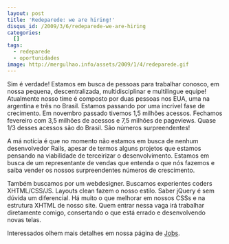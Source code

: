 ```yaml
---
layout: post
title: 'Redeparede: we are hiring!'
disqus_id: /2009/3/6/redeparede-we-are-hiring
categories:
  []
tags:
  - redeparede
  - oportunidades
image: http://mergulhao.info/assets/2009/1/4/redeparede.gif
---
```


Sim é verdade! Estamos em busca de pessoas para trabalhar conosco, em nossa pequena, descentralizada, multidisciplinar e multilingue equipe! Atualmente nosso time é composto por duas pessoas nos EUA, uma na argentina e três no Brasil. Estamos passando por uma incrível fase de crecimento. Em novembro passado tivemos 1,5 milhões acessos. Fechamos fevereiro com 3,5 milhões de acessos e 7,5 milhões de pageviews. Quase 1/3 desses acessos são do Brasil. São números surpreendentes!

A má notícia é que no momento não estamos em busca de nenhum desenvolvedor Rails, apesar de termos alguns projetos que estamos pensando na viabilidade de terceirizar o desenvolvimento. Estamos em busca de um representante de vendas que entenda o que nós fazemos e saiba vender os nossos surpreendentes números de crescimento.

Também buscamos por um webdesigner. Buscamos experientes coders XHTML/CSS/JS. Layouts clean fazem o nosso estilo. Saber jQuery é sem dúvida um diferencial. Há muito o que melhorar em nossos CSSs e na estrutura XHTML de nosso site. Quem entrar nessa vaga irá trabalhar diretamente comigo, consertando o que está errado e desenvolvendo novas telas.

Interessados olhem mais detalhes em nossa página de [Jobs][].

[Jobs]: http://redeparede.com.br/jobs
